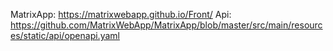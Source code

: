 MatrixApp: https://matrixwebapp.github.io/Front/
 Api: https://github.com/MatrixWebApp/MatrixApp/blob/master/src/main/resources/static/api/openapi.yaml
